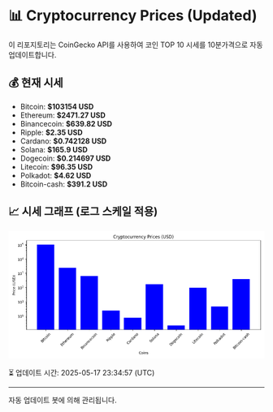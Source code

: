 
# 📊 Cryptocurrency Prices (Updated)

이 리포지토리는 CoinGecko API를 사용하여 코인 TOP 10 시세를 10분가격으로 자동 업데이트합니다.

## 💰 현재 시세
- Bitcoin: **$103154 USD**
- Ethereum: **$2471.27 USD**
- Binancecoin: **$639.82 USD**
- Ripple: **$2.35 USD**
- Cardano: **$0.742128 USD**
- Solana: **$165.9 USD**
- Dogecoin: **$0.214697 USD**
- Litecoin: **$96.35 USD**
- Polkadot: **$4.62 USD**
- Bitcoin-cash: **$391.2 USD**

## 📈 시세 그래프 (로그 스케일 적용)
![Crypto Prices](crypto_prices.png)

⏳ 업데이트 시간: 2025-05-17 23:34:57 (UTC)

---
자동 업데이트 봇에 의해 관리됩니다.
